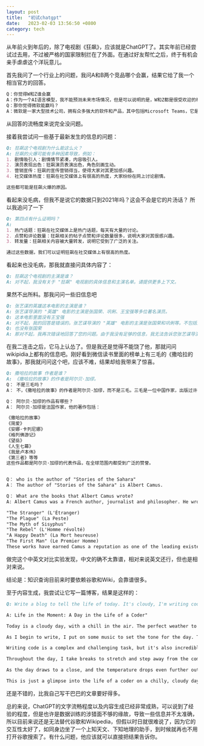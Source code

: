 ```yaml
---
layout: post
title:  "初试chatgpt"
date:   2023-02-03 13:56:50 +0800
category: tech
---
```


从年前火到年后的，除了电视剧《狂飙》，应该就是ChatGPT了。其实年前已经尝试过去用，不过被严格的国家限制拦在了外面。在通过好友帮忙之后，终于有机会亲手虐虐这个洋玩意儿。

首先我问了一个行业上的问题，我问A和B两个竞品哪个会赢，结果它给了我一个相当官方的回答。

~~~markdown
Q：你觉得W和Z谁会赢
A：作为一个AI语言模型，我不能预测未来市场情况，但是可以说明的是，W和Z都是很受欢迎的视频会议软件，它们在不同的市场领域有不同的强项。Z在消费者市场和中小型企业中非常受欢迎，而W在企业市场更加受欢迎，提供更多的企业级功能。它们的竞争将取决于市场需求、技术创新和客户体验。
Q：那你觉得微软能赢吗？
A：微软是一家大型技术公司，拥有众多强大的软件和产品，其中包括Microsoft Teams，它是一款竞争对手W和Z的视频会议软件。微软的市场份额和客户基础在整个企业市场中非常强大，因此它有很大的竞争力。同时，微软还不断投入技术创新和改进，使其产品更具吸引力。因此，微软有可能成为视频会议软件市场的一个重要竞争者。但是，具体的情况取决于市场需求、技术创新和客户体验。
~~~

从回答的流畅度来说完全没问题。

接着我尝试问一些基于最新发生的信息的问题：

~~~markdown
Q: 狂飙这个电视剧为什么能这么火？
A: 狂飙的火爆可能有多种因素导致，例如：
1. 剧情吸引人：剧情情节紧凑，内容吸引人。
2. 演员表现出色：狂飙演员表演出色，角色刻画生动。
3. 营销宣传：狂飙的宣传营销得当，使得大家对其更加感兴趣。
4. 社交媒体热度：狂飙在社交媒体上有很高的热度，大家纷纷在网上讨论剧情。

这些都可能是狂飙火爆的原因。
~~~

看起来没毛病，但我不是说它的数据只到2021年吗？这会不会是它的片汤话？ 所以我追问了一下

~~~markdown
Q: 第四点有什么证明吗？
A: 
1. 热门话题：狂飙在社交媒体上是热门话题，每天有大量的讨论。
2. 点赞和评论数量：狂飙相关的帖子点赞和评论数量很多，说明大家对其很感兴趣。
3. 转发量：狂飙相关内容被大量转发，说明它受到了广泛的关注。

通过这些数据，我们可以证明狂飙在社交媒体上有很高的热度。
~~~

看起来也没毛病，那我就直接问具体内容了：

~~~markdown
Q: 狂飙这个电视剧的主演是谁？
A: 对不起，我没有关于 "狂飙" 电视剧的具体信息和主演名单。请提供更多上下文。
~~~

果然不出所料。那我问问一些旧信息吧

~~~markdown
Q: 张艺谋的英雄这本电影的主演是谁？
A: 张艺谋导演的 "英雄" 电影的主演是张国荣、巩俐、王宝强等多位著名演员。
Q: 这本电影里面没有王宝强
A: 对不起，我的回答是错误的。张艺谋导演的 "英雄" 电影的主演是张国荣和巩俐等。不包括王宝强。
Q: 也没有张国荣
A: 那对不起，我再次错误地回答了您的问题。由于我没有足够的信息，我无法告诉您张艺谋导演的 "英雄" 电影的具体主演。请提供更多上下文或信息，以便我更准确地回答您的问题。
~~~

在我二连击之后，它马上认怂了。但是我还是觉得不能饶了他，那就问问wikipidia上都有的信息吧。刚好看到微信读书里面的榜单上有三毛的《撒哈拉的故事》，那我就问问这个吧，应该不难，结果却给我带来了惊喜。

~~~markdown
Q: 撒哈拉的故事 作者是谁？
A: 《撒哈拉的故事》的作者是阿尔贝·加缪。
Q： 不是三毛吗？
A： 不，《撒哈拉的故事》的作者是阿尔贝·加缪，而不是三毛。三毛是一位中国作家，出版过许多著名的小说，但《撒哈拉的故事》不是她的作品。

Q： 阿尔贝·加缪的作品有哪些？
A： 阿尔贝·加缪是法国作家，他的著作包括：

《撒哈拉的故事》
《简爱》
《安娜·卡列尼娜》
《格列佛游记》
《望岳》
《人生七幕》
《我是卢本伟》
《第三者》等等
这些作品都是阿尔贝·加缪的代表作品，在全球范围内都受到广泛的赞誉。


Q： who is the author of "Stories of the Sahara"
A： The author of "Stories of the Sahara" is Albert Camus.

Q： What are the books that Albert Camus wrote?
A: Albert Camus was a French author, journalist and philosopher. He wrote several books and plays that are considered to be literary classics. Some of his most famous works include:

"The Stranger" (L'Étranger)
"The Plague" (La Peste)
"The Myth of Sisyphus"
"The Rebel" (L'Homme révolté)
"A Happy Death" (La Mort heureuse)
"The First Man" (Le Premier Homme)
These works have earned Camus a reputation as one of the leading existentialist and absurdist writers of the 20th century.

~~~

做完这个中英文对比实验发现，中文的确不太靠谱，相对来说英文还行，但也是相对来说。

结论是：知识查询目前来时要依赖谷歌和Wiki，会靠谱很多。

至于内容生成，我尝试让它写一篇博客，结果是这样的：

~~~markdown
Q: Write a blog to tell the life of today. It's cloudy, I'm writing code, listening music with a cup of coffee, and it's cold outside

A: Life in the Moment: A Day in the Life of a Coder"

Today is a cloudy day, with a chill in the air. The perfect weather to stay inside, focused on writing code. I sit in front of my computer, surrounded by the tools of my trade, with a hot cup of coffee by my side.

As I begin to write, I put on some music to set the tone for the day. The beat of the drums and the melody of the guitar fill the room, inspiring me to be creative and productive. I find that music helps me to focus, and keeps me motivated as I work.

Writing code is a complex and challenging task, but it's also incredibly rewarding. There is a satisfaction in solving problems and seeing the results of your work come to life. As I write, I'm constantly testing and refining my code, making sure that everything is working as it should.

Throughout the day, I take breaks to stretch and step away from the computer. This helps me to clear my mind and recharge, so that I can come back to the keyboard with renewed energy and focus. I also enjoy sipping on my coffee, savoring the warm flavor and feeling it gives me a boost of energy to keep going.

As the day draws to a close, and the temperature drops even further outside, I take a moment to reflect on what I have accomplished. I'm proud of the work I've done, and I'm excited to see where it will take me.

This is just a glimpse into the life of a coder on a chilly, cloudy day. Every day is different, but the satisfaction of creating something from nothing is a constant. If you have a passion for coding and problem solving, then there's no better way to spend your time. And a hot cup of coffee is always a welcome companion on the journey.

~~~

还是不错的，比我自己写干巴巴的文章要好得多。

总的来说，ChatGPT的文字流畅程度以及内容生成已经非常成熟，可以说到了经验的程度，但是也许是数据训练的涉猎面不够的缘故，导致一些信息并不太准确，所以目前来说还是无法替代谷歌和Wikipedia，但假以时日就很难说了，因为它的交互性太好了，如同身边坐了一个上知天文、下知地理的助手，到时候就再也不用打开谷歌搜索了。有什么问题，他应该就可以直接把结果告诉你。